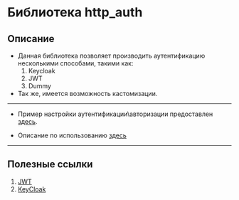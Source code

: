 # Библиотека http_auth

## Описание
* Данная библиотека позволяет производить аутентификацию несколькими способами, такими как: 
    1. Keycloak
    2. JWT
    3. Dummy
* Так же, имеется возможность кастомизации.

---
* Пример настройки аутентификации\авторизации предоставлен [здесь](../../../../components/backend/demo_project/adapters/http_api/auth.py).

* Описание по использованию [здесь](../project/adapters/http_api/controllers.md)

---

## Полезные ссылки
1. [JWT](https://ru.wikipedia.org/wiki/JSON_Web_Token)
2. [KeyCloak](https://ru.wikipedia.org/wiki/Keycloak)
